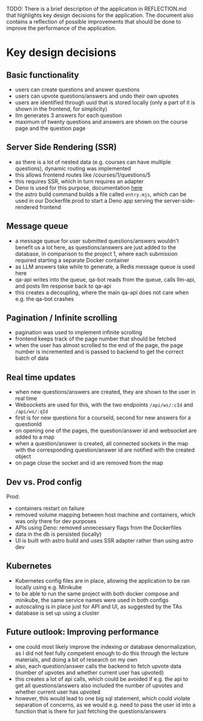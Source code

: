 TODO: There is a brief description of the application in REFLECTION.md that highlights key design decisions for the application. The document also contains a reflection of possible improvements that should be done to improve the performance of the application.

# Key design decisions

## Basic functionality

- users can create questions and answer questions
- users can upvote questions/answers and undo their own upvotes
- users are identified through uuid that is stored locally (only a part of it is shown in the frontend, for simplicity)
- llm generates 3 answers for each question
- maximum of twenty questions and answers are shown on the course page and the question page

## Server Side Rendering (SSR)

- as there is a lot of nested data (e.g. courses can have multiple questions), dynamic routing was implemented
- this allows frontend routes like /courses/1/questions/5
- this requires SSR, which in turn requires an adapter
- Deno is used for this purpose, documentation [here](https://github.com/denoland/deno-astro-adapter)
- the astro build command builds a file called `entry.mjs`, which can be used in our Dockerfile.prod to start a Deno app serving the server-side-rendered frontend

## Message queue

- a message queue for user submitted questions/answers wouldn't benefit us a lot here, as questions/answers are just added to the database, in comparison to the project 1, where each submission required starting a separate Docker container
- as LLM answers take while to generate, a Redis message queue is used here
- qa-api writes into the queue, qa-bot reads from the queue, calls llm-api, and posts llm response back to qa-api
- this creates a decoupling, where the main qa-api does not care when e.g. the qa-bot crashes

## Pagination / Infinite scrolling

- pagination was used to implement infinite scrolling
- frontend keeps track of the page number that should be fetched
- when the user has almost scrolled to the end of the page, the page number is incremented and is passed to backend to get the correct batch of data

## Real time updates

- when new questions/answers are created, they are shown to the user in real time
- Websockets are used for this, with the two endpoints `/api/ws/:cId` and `/api/ws/:qId`
- first is for new questions for a courseId, second for new answers for a questionId
- on opening one of the pages, the question/answer id and websocket are added to a map
- when a question/answer is created, all connected sockets in the map with the corresponding question/answer id are notified with the created object
- on page close the socket and id are removed from the map

## Dev vs. Prod config

Prod:

- containers restart on failure
- removed volume mapping between host machine and containers, which was only there for dev purposes
- APIs using Deno: removed unnecessary flags from the Dockerfiles
- data in the db is persisted (locally)
- UI is built with astro build and uses SSR adapter rather than using astro dev

## Kubernetes

- Kubernetes config files are in place, allowing the application to be ran locally using e.g. Minikube
- to be able to run the same project with both docker compose and minikube, the same service names were used in both configs
- autoscaling is in place just for API and UI, as suggested by the TAs
- database is set up using a cluster

## Future outlook: Improving performance

- one could most likely improve the indexing or database denormalization, as I did not feel fully competent enough to do this through the lecture materials, and doing a bit of research on my own
- also, each question/answer calls the backend to fetch upvote data (number of upvotes and whether current user has upvoted)
- this creates a lot of api calls, which could be avoided if e.g. the api to get all questions/answers also included the number of upvotes and whether current user has upvoted
- however, this would lead to one big sql statement, which could violate separation of concerns, as we would e.g. need to pass the user id into a function that is there for just fetching the questions/answers